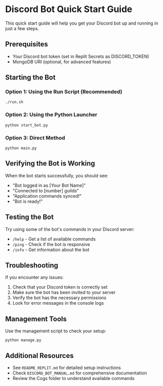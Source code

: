 # Discord Bot Quick Start Guide

This quick start guide will help you get your Discord bot up and running in just a few steps.

## Prerequisites
- Your Discord bot token (set in Replit Secrets as DISCORD_TOKEN)
- MongoDB URI (optional, for advanced features)

## Starting the Bot

### Option 1: Using the Run Script (Recommended)
```
./run.sh
```

### Option 2: Using the Python Launcher
```
python start_bot.py
```

### Option 3: Direct Method
```
python main.py
```

## Verifying the Bot is Working
When the bot starts successfully, you should see:
- "Bot logged in as [Your Bot Name]"
- "Connected to [number] guilds"
- "Application commands synced!"
- "Bot is ready!"

## Testing the Bot
Try using some of the bot's commands in your Discord server:
- `/help` - Get a list of available commands
- `/ping` - Check if the bot is responsive
- `/info` - Get information about the bot

## Troubleshooting
If you encounter any issues:
1. Check that your Discord token is correctly set
2. Make sure the bot has been invited to your server
3. Verify the bot has the necessary permissions
4. Look for error messages in the console logs

## Management Tools
Use the management script to check your setup:
```
python manage.py
```

## Additional Resources
- See `README_REPLIT.md` for detailed setup instructions
- Check `DISCORD_BOT_MANUAL.md` for comprehensive documentation
- Review the Cogs folder to understand available commands